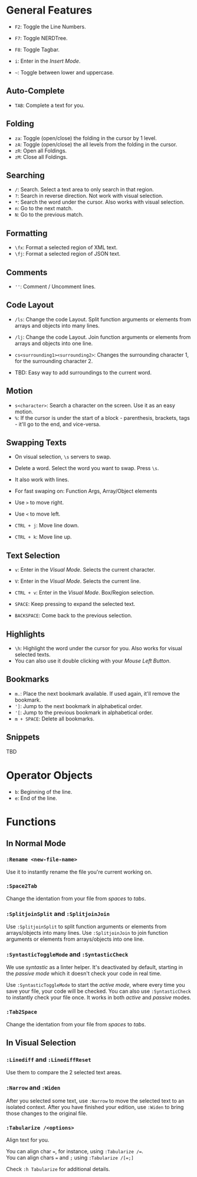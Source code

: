 # General Features

* `F2`: Toggle the Line Numbers.
* `F7`: Toggle NERDTree.
* `F8`: Toggle Tagbar.


* `i`: Enter in the _Insert Mode_.

* `~`: Toggle between lower and uppercase.


## Auto-Complete

* `TAB`: Complete a text for you.


## Folding

* `za`: Toggle (open/close) the folding in the cursor by 1 level.
* `zA`: Toggle (open/close) the all levels from the folding in the cursor.
* `zR`: Open all Foldings.
* `zM`: Close all Foldings.


## Searching

* `/`: Search. Select a text area to only search in that region.
* `?`: Search in reverse direction. Not work with visual selection.
* `*`: Search the word under the cursor. Also works with visual selection.
* `n`: Go to the next match.
* `N`: Go to the previous match.


## Formatting
* `\fx`: Format a selected region of XML text.
* `\fj`: Format a selected region of JSON text.


## Comments

* `''`: Comment / Uncomment lines.


## Code Layout

* `/ls`: Change the code Layout. Split function arguments or elements from arrays and objects into many lines.
* `/lj`: Change the code Layout. Join function arguments or elements from arrays and objects into one line.


* `cs<surrounding1><surrounding2>`: Changes the surrounding character 1, for the surrounding character 2.
* TBD: Easy way to add surroundings to the current word.


## Motion

* `s<character>`: Search a character on the screen. Use it as an easy motion.
* `%`: If the cursor is under the start of a block - parenthesis, brackets, tags - it'll go to the end, and vice-versa.


## Swapping Texts

* On visual selection, `\s` servers to swap.
* Delete a word. Select the word you want to swap. Press `\s`.
* It also work with lines.


* For fast swaping on: Function Args, Array/Object elements
* Use `>` to move right.
* Use `<` to move left.


* `CTRL + j`: Move line down.
* `CTRL + k`: Move line up.


## Text Selection

* `v`: Enter in the _Visual Mode_. Selects the current character.
* `V`: Enter in the _Visual Mode_. Selects the current line.
* `CTRL + v`: Enter in the _Visual Mode_. Box/Region selection.


* `SPACE`: Keep pressing to expand the selected text.
* `BACKSPACE`: Come back to the previous selection.


## Highlights

* `\h`: Highlight the word under the cursor for you. Also works for visual selected texts.
* You can also use it double clicking with your _Mouse Left Button_.


## Bookmarks

* `m.`: Place the next bookmark available. If used again, it'll remove the bookmark.
* `']`: Jump to the next bookmark in alphabetical order.
* `'[`: Jump to the previous bookmark in alphabetical order.
* `m + SPACE`: Delete all bookmarks.


## Snippets

TBD

# Operator Objects

* `b`: Beginning of the line.
* `e`: End of the line.

# Functions


## In Normal Mode

### `:Rename <new-file-name>`

Use it to instantly rename the file you're current working on.

### `:Space2Tab`

Change the identation from your file from _spaces_ to _tabs_.

### `:SplitjoinSplit` and `:SplitjoinJoin`

Use `:SplitjoinSplit` to split function arguments or elements from arrays/objects into many lines.
Use `:SplitjoinJoin` to join function arguments or elements from arrays/objects into one line.

### `:SyntasticToggleMode` and `:SyntasticCheck`

We use _syntastic_ as a linter helper.
It's deactivated by default, starting in the _passive mode_ which it doesn't check your code in real time.

Use `:SyntasticToggleMode` to start the _active mode_, where every time you save your file, your code will be checked.
You can also use `:SyntasticCheck` to instantly check your file once. It works in both _active_ and _passive_ modes.

### `:Tab2Space`

Change the identation from your file from _spaces_ to _tabs_.


## In Visual Selection

### `:Linediff` and `:LinediffReset`

Use them to compare the 2 selected text areas.

### `:Narrow` and `:Widen`

After you selected some text, use `:Narrow` to move the selected text to an isolated context.
After you have finished your edition, use `:Widen` to bring those changes to the original file.

### `:Tabularize /<options>`

Align text for you.

You can align char `=`, for instance, using `:Tabularize /=`. <br>
You can align chars `=` and `;` using `:Tabularize /[=;]`

Check `:h Tabularize` for additional details.
